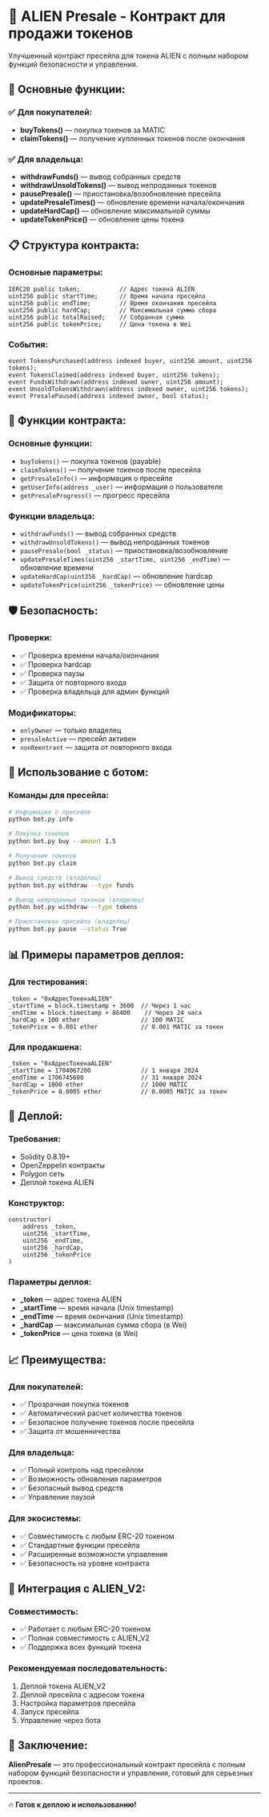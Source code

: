 # 🚀 ALIEN Presale - Контракт для продажи токенов

Улучшенный контракт пресейла для токена ALIEN с полным набором функций безопасности и управления.

## 🎯 **Основные функции:**

### ✅ **Для покупателей:**
- **buyTokens()** — покупка токенов за MATIC
- **claimTokens()** — получение купленных токенов после окончания

### ✅ **Для владельца:**
- **withdrawFunds()** — вывод собранных средств
- **withdrawUnsoldTokens()** — вывод непроданных токенов
- **pausePresale()** — приостановка/возобновление пресейла
- **updatePresaleTimes()** — обновление времени начала/окончания
- **updateHardCap()** — обновление максимальной суммы
- **updateTokenPrice()** — обновление цены токена

## 📋 **Структура контракта:**

### **Основные параметры:**
```solidity
IERC20 public token;           // Адрес токена ALIEN
uint256 public startTime;      // Время начала пресейла
uint256 public endTime;        // Время окончания пресейла
uint256 public hardCap;        // Максимальная сумма сбора
uint256 public totalRaised;    // Собранная сумма
uint256 public tokenPrice;     // Цена токена в Wei
```

### **События:**
```solidity
event TokensPurchased(address indexed buyer, uint256 amount, uint256 tokens);
event TokensClaimed(address indexed buyer, uint256 tokens);
event FundsWithdrawn(address indexed owner, uint256 amount);
event UnsoldTokensWithdrawn(address indexed owner, uint256 tokens);
event PresalePaused(address indexed owner, bool status);
```

## 🔧 **Функции контракта:**

### **Основные функции:**
- `buyTokens()` — покупка токенов (payable)
- `claimTokens()` — получение токенов после пресейла
- `getPresaleInfo()` — информация о пресейле
- `getUserInfo(address _user)` — информация о пользователе
- `getPresaleProgress()` — прогресс пресейла

### **Функции владельца:**
- `withdrawFunds()` — вывод собранных средств
- `withdrawUnsoldTokens()` — вывод непроданных токенов
- `pausePresale(bool _status)` — приостановка/возобновление
- `updatePresaleTimes(uint256 _startTime, uint256 _endTime)` — обновление времени
- `updateHardCap(uint256 _hardCap)` — обновление hardcap
- `updateTokenPrice(uint256 _tokenPrice)` — обновление цены

## 🛡️ **Безопасность:**

### **Проверки:**
- ✅ Проверка времени начала/окончания
- ✅ Проверка hardcap
- ✅ Проверка паузы
- ✅ Защита от повторного входа
- ✅ Проверка владельца для админ функций

### **Модификаторы:**
- `onlyOwner` — только владелец
- `presaleActive` — пресейл активен
- `nonReentrant` — защита от повторного входа

## 🚀 **Использование с ботом:**

### **Команды для пресейла:**
```bash
# Информация о пресейле
python bot.py info

# Покупка токенов
python bot.py buy --amount 1.5

# Получение токенов
python bot.py claim

# Вывод средств (владелец)
python bot.py withdraw --type funds

# Вывод непроданных токенов (владелец)
python bot.py withdraw --type tokens

# Приостановка пресейла (владелец)
python bot.py pause --status True
```

## 📊 **Примеры параметров деплоя:**

### **Для тестирования:**
```solidity
_token = "0xАдресТокенаALIEN"
_startTime = block.timestamp + 3600  // Через 1 час
_endTime = block.timestamp + 86400    // Через 24 часа
_hardCap = 100 ether                 // 100 MATIC
_tokenPrice = 0.001 ether            // 0.001 MATIC за токен
```

### **Для продакшена:**
```solidity
_token = "0xАдресТокенаALIEN"
_startTime = 1704067200              // 1 января 2024
_endTime = 1706745600                // 31 января 2024
_hardCap = 1000 ether                // 1000 MATIC
_tokenPrice = 0.0005 ether           // 0.0005 MATIC за токен
```

## 🔧 **Деплой:**

### **Требования:**
- Solidity 0.8.19+
- OpenZeppelin контракты
- Polygon сеть
- Деплой токена ALIEN

### **Конструктор:**
```solidity
constructor(
    address _token,
    uint256 _startTime,
    uint256 _endTime,
    uint256 _hardCap,
    uint256 _tokenPrice
)
```

### **Параметры деплоя:**
- **_token** — адрес токена ALIEN
- **_startTime** — время начала (Unix timestamp)
- **_endTime** — время окончания (Unix timestamp)
- **_hardCap** — максимальная сумма сбора (в Wei)
- **_tokenPrice** — цена токена (в Wei)

## 📈 **Преимущества:**

### **Для покупателей:**
- ✅ Прозрачная покупка токенов
- ✅ Автоматический расчет количества токенов
- ✅ Безопасное получение токенов после пресейла
- ✅ Защита от мошенничества

### **Для владельца:**
- ✅ Полный контроль над пресейлом
- ✅ Возможность обновления параметров
- ✅ Безопасный вывод средств
- ✅ Управление паузой

### **Для экосистемы:**
- ✅ Совместимость с любым ERC-20 токеном
- ✅ Стандартные функции пресейла
- ✅ Расширенные возможности управления
- ✅ Безопасность на уровне контракта

## 🎯 **Интеграция с ALIEN_V2:**

### **Совместимость:**
- ✅ Работает с любым ERC-20 токеном
- ✅ Полная совместимость с ALIEN_V2
- ✅ Поддержка всех функций токена

### **Рекомендуемая последовательность:**
1. Деплой токена ALIEN_V2
2. Деплой пресейла с адресом токена
3. Настройка параметров пресейла
4. Запуск пресейла
5. Управление через бота

## 🚀 **Заключение:**

**AlienPresale** — это профессиональный контракт пресейла с полным набором функций безопасности и управления, готовый для серьезных проектов.

---

🔥 **Готов к деплою и использованию!** 